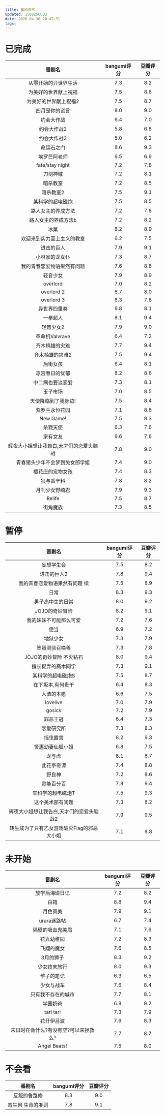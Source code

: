 ```yaml
---
title: 番剧参考
updated: 1588256003
date: 2020-04-30 20:47:31
tags:
---
```


# 已完成

| 番剧名 | bangumi评分 | 豆瓣评分 |
| :--: | :--: | :--: |
| 从零开始的异世界生活 | 7.3 | 8.2 |
| 为美好的世界献上祝福 | 7.5 | 8.6 |
| 为美好的世界献上祝福2 | 7.5 | 8.7 |
| 四月是你的谎言 | 8.0 | 9.0 |
| 约会大作战 | 6.4 | 7.0 |
| 约会大作战2 | 5.8 | 6.8 |
| 约会大作战3 | 5.0 | 6.2 |
| 命运石之门 | 8.6 | 9.3 |
| 埃罗芒阿老师 | 6.5 | 6.9 |
| fate/stay night | 7.2 | 7.8 |
| 刀剑神域 | 7.2 | 8.1 |
| 暗杀教室 | 7.2 | 8.5 |
| 暗杀教室2 | 7.5 | 9.1 |
| 某科学的超电磁炮 | 7.5 | 8.5 |
| 路人女主的养成方法 | 7.2 | 7.8 |
| 路人女主的养成方法b | 7.2 | 8.2 |
| 冰菓 | 8.2 | 8.9 |
| 欢迎来到实力至上主义的教室 | 6.2 | 7.5 |
| 进击的巨人 | 7.9 | 9.1 |
| 小林家的龙女仆 | 7.3 | 8.7 |
| 我的青春恋爱物语果然有问题 | 7.6 | 8.8 |
| 轻音少女 | 7.9 | 8.9 | 
| overlord | 7.0 | 8.2 |
| overlord 2 | 6.7 | 8.0 |
| overlord 3 | 6.3 | 7.6 |
| 异世界四重奏 | 6.8 | 8.1 |
| 一拳超人 | 8.1 | 9.4 |
| 轻音少女2 | 7.9 | 9.0 | 
| 革命机Valvrave | 6.4 | 7.2 |
| 齐木楠雄的灾难 | 7.7 | 9.4 |
| 齐木楠雄的灾难2 | 7.5 | 9.4 |
| 后街女孩 | 6.4 | 8.1 |
| 凉宫春日的忧郁 | 8.2 | 8.6 |
| 中二病也要谈恋爱 | 7.3 | 8.1 |
| 玉子市场 | 7.0 | 8.5 |
| 天使降临到了我身边! | 7.5 | 8.4 |
| 紫罗兰永恒花园 | 7.1 | 8.8 |
| New Game! | 7.5 | 8.3 |
| 杀戮天使 | 6.3 | 7.6 |
| 家有女友 | 6.6 | 7.6 |
| 辉夜大小姐想让我告白,天才们的恋爱头脑战 | 7.8 | 9.0 |
| 青春猪头少年不会梦到兔女郎学姐 | 7.4 | 9.0 |
| 樱花庄的宠物女孩 | 7.4 | 8.3 |
| 狼与香辛料 | 7.8 | 8.2 |
| 月刊少女野崎君 | 7.9 | 9.3 |
| Relife | 7.5 | 8.7 |
| 街角魔族 | 7.3 | 8.5 |

# 暂停

| 番剧名 | bangumi评分 | 豆瓣评分 |
| :--: | :--: | :--: |
| 妄想学生会 | 7.5 | 8.2 |
| 进击的巨人2 | 7.8 | 9.4 |
| 我的青春恋爱物语果然有问题 续 | 7.5 | 8.9 |
| 日常 | 8.3 | 9.3 |
| 男子高中生的日常 | 8.0 | 9.2 |
| JOJO的奇妙冒险 | 8.2 | 9.1 |
| 我的妹妹不可能那么可爱 | 7.2 | 7.6 |
| 便当 | 6.9 | 7.2 |
| 地狱少女 | 7.3 | 7.9 |
| 笨蛋测验召唤兽 | 7.3 | 7.8 |
| JOJO的奇妙冒险 不灭钻石 | 8.0 | 9.4 |
| 擅长捉弄的高木同学 | 7.3 | 9.1 |
| 某科学的超电磁炮S | 7.5 | 8.7 |
| 在下坂本,有何贵干 | 6.4 | 8.3 |
| 人渣的本愿 | 6.6 | 7.5 |
| lovelive | 7.0 | 7.9 |
| gosick | 7.2 | 7.9 |
| 罪恶王冠 | 6.4 | 7.3 |
| 恋爱研究所 | 7.3 | 8.3 |
| 摇曳露营 | 8.2 | 9.3 |
| 贤惠幼妻仙狐小姐 | 6.8 | 7.5 |
| 龙与虎 | 8.1 | 8.7 |
| 此花亭奇谭 | 7.4 | 8.8 |
| 野良神 | 7.2 | 8.6 |
| 灵能百分百 | 7.8 | 9.4 |
| 某科学的超电磁炮T | 7.5 | 9.3 |
| 这个美术部有问题 | 7.3 | 8.2 |
| 辉夜大小姐想让我告白,天才们的恋爱头脑战2 | 7.9 | 9.5 |
| 转生成为了只有乙女游戏破灭Flag的邪恶大小姐 | 7.1 | 8.8 |

# 未开始

| 番剧名 | bangumi评分 | 豆瓣评分 |
| :--: | :--: | :--: |
| 放学后海堤日记| 7.2 | 8.2 |
| 白箱 | 8.8 | 9.4 |
| 月色真美 | 7.9 | 9.1 |
| urara迷路帖 | 6.7 | 7.4 |
| 隔壁的吸血鬼美眉 | 7.1 | 7.6 |
| 花丸幼稚园 | 7.2 | 8.3 |
| 飞翔的魔女 | 7.6 | 8.5 |
| 3月的狮子 | 8.3 | 9.2 |
| 少女终末旅行 | 8.0 | 9.3 |
| 雏子的笔记 | 6.3 | 6.5 |
| 少女与战车 | 7.6 | 8.4 |
| 只有我不存在的城市 | 7.7 | 8.1 |
| 学园奶爸 | 6.8 | 9.2 |
| tari tari | 7.3 | 7.9 |
| 花开伊吕波 | 7.6 | 8.3 |
| 末日时在做什么?有没有空?可以来拯救么? | 7.7 | 8.7 |
| Angel Beats! | 7.5 | 8.0 |

# 不会看

| 番剧名 | bangumi评分 | 豆瓣评分 |
| :--: | :--: | :--: |
| 反叛的鲁路修 | 8.3 | 9.0 |
| 寄生兽 生命的准则 | 7.8 | 9.1 |
